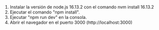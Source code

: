 1. Instalar la versión de node.js 16.13.2 con el comando nvm install 16.13.2
2. Ejecutar el comando "npm install".
3. Ejecutar "npm run dev" en la consola.
4. Abrir el navegador en el puerto 3000 (http://localhost:3000)
